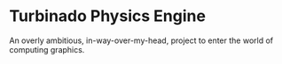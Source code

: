 Turbinado Physics Engine
=========
An overly ambitious, in-way-over-my-head, project to enter the world of computing graphics. 
